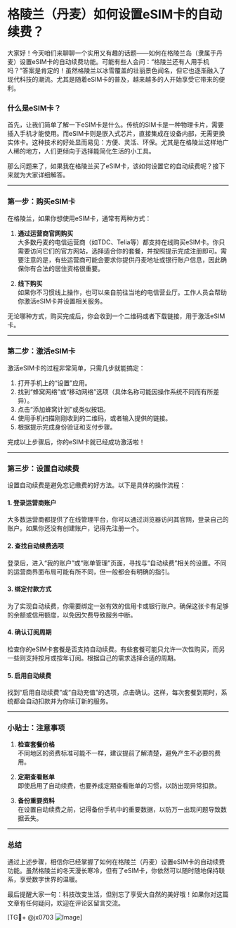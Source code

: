 # 格陵兰（丹麦）如何设置eSIM卡的自动续费？

大家好！今天咱们来聊聊一个实用又有趣的话题——如何在格陵兰岛（隶属于丹麦）设置eSIM卡的自动续费功能。可能有些人会问：“格陵兰还有人用手机吗？”答案是肯定的！虽然格陵兰以冰雪覆盖的壮丽景色闻名，但它也逐渐融入了现代科技的潮流。尤其是随着eSIM卡的普及，越来越多的人开始享受它带来的便利。

### 什么是eSIM卡？

首先，让我们简单了解一下eSIM卡是什么。传统的SIM卡是一种物理卡片，需要插入手机才能使用。而eSIM卡则是嵌入式芯片，直接集成在设备内部，无需更换实体卡。这种技术的好处显而易见：方便、灵活、环保。尤其是在格陵兰这样地广人稀的地方，人们更倾向于选择能简化生活的小工具。

那么问题来了，如果我在格陵兰买了eSIM卡，该如何设置它的自动续费呢？接下来就为大家详细解答。

---

### 第一步：购买eSIM卡

在格陵兰，如果你想使用eSIM卡，通常有两种方式：

1. **通过运营商官网购买**  
   大多数丹麦的电信运营商（如TDC、Telia等）都支持在线购买eSIM卡。你只需要访问它们的官方网站，选择适合你的套餐，并按照提示完成注册即可。需要注意的是，有些运营商可能会要求你提供丹麦地址或银行账户信息，因此确保你有合法的居住资格很重要。

2. **线下购买**  
   如果你不习惯线上操作，也可以亲自前往当地的电信营业厅。工作人员会帮助你激活eSIM卡并设置相关服务。

无论哪种方式，购买完成后，你会收到一个二维码或者下载链接，用于激活eSIM卡。

---

### 第二步：激活eSIM卡

激活eSIM卡的过程非常简单，只需几步就能搞定：

1. 打开手机上的“设置”应用。
2. 找到“蜂窝网络”或“移动网络”选项（具体名称可能因操作系统不同而有所差异）。
3. 点击“添加蜂窝计划”或类似按钮。
4. 使用手机扫描刚刚收到的二维码，或者输入提供的链接。
5. 根据提示完成身份验证和支付步骤。

完成以上步骤后，你的eSIM卡就已经成功激活啦！

---

### 第三步：设置自动续费

设置自动续费是避免忘记缴费的好方法。以下是具体的操作流程：

#### 1. 登录运营商账户
大多数运营商都提供了在线管理平台，你可以通过浏览器访问其官网，登录自己的账户。如果你还没有创建账户，记得先注册一个。

#### 2. 查找自动续费选项
登录后，进入“我的账户”或“账单管理”页面，寻找与“自动续费”相关的设置。不同的运营商界面布局可能有所不同，但一般都会有明确的指引。

#### 3. 绑定付款方式
为了实现自动续费，你需要绑定一张有效的信用卡或银行账户。确保这张卡有足够的余额或信用额度，以免因欠费导致服务中断。

#### 4. 确认订阅周期
检查你的eSIM卡套餐是否支持自动续费。有些套餐可能只允许一次性购买，而另一些则支持按月或按年订阅。根据自己的需求选择合适的周期。

#### 5. 启用自动续费
找到“启用自动续费”或“自动充值”的选项，点击确认。这样，每次套餐到期时，系统都会自动扣款并为你续订新的服务。

---

### 小贴士：注意事项

1. **检查套餐价格**  
   不同地区的资费标准可能不一样，建议提前了解清楚，避免产生不必要的费用。

2. **定期查看账单**  
   即使启用了自动续费，也要养成定期查看账单的习惯，以防出现异常扣款。

3. **备份重要资料**  
   在设置自动续费之前，记得备份手机中的重要数据，以防万一出现问题导致数据丢失。

---

### 总结

通过上述步骤，相信你已经掌握了如何在格陵兰（丹麦）设置eSIM卡的自动续费功能。虽然格陵兰的冬天漫长寒冷，但有了eSIM卡，你依然可以随时随地保持联系，享受数字世界的温暖。

最后提醒大家一句：科技改变生活，但别忘了享受大自然的美好哦！如果你对这篇文章有任何疑问，欢迎在评论区留言交流。

[TG💪+ @jx0703 ![Image](https://github.com/user-attachments/assets/dbca1d08-cadb-493c-b0ec-ad6f7a83f270)]